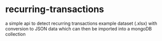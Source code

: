# recurring-transactions

a simple api to detect recurring transactions
example dataset (.xlsx) with conversion to JSON data which can then be imported into a mongoDB collection
